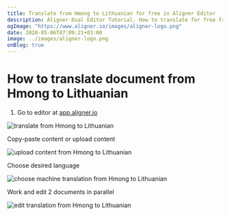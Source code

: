```yaml
---
title: Translate from Hmong to Lithuanian for free in Aligner Editor
description: Aligner Dual Editor Tutorial. How to translate for free from Hmong to Lithuanian. Aligner is multilingual document management platform. 
ogImage: "https://www.aligner.io/images/aligner-logo.png"
date: 2020-05-06T07:09:21+03:00
image: ../images/aligner-logo.png
onBlog: true
---
```


# How to translate document from Hmong to Lithuanian

1. Go to editor at [app.aligner.io](https://app.aligner.io "Aligner App web page")

![translate from Hmong to Lithuanian](../aligner-blank-editor.png "translate from Hmong to Lithuanian")

Copy-paste content or upload content

![upload content from Hmong to Lithuanian](../aligner-uploaded-document.png "upload content from Hmong to Lithuanian")

Choose desired language

![choose machine translation from Hmong to Lithuanian](../aligner-language-dropdown.png "choose machine translation from Hmong to Lithuanian")

Work and edit 2 documents in parallel

![edit translation from Hmong to Lithuanian](../aligner-double-sitded-editor.png "edit translation from Hmong to Lithuanian")

